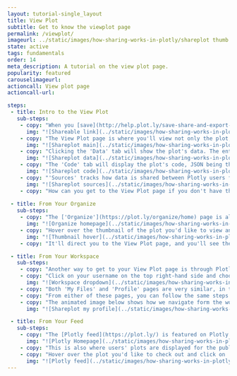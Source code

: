 ```yaml
---
layout: tutorial-single_layout
title: View Plot
subtitle: Get to know the viewplot page
permalink: /viewplot/
imageurl: ../static/images/how-sharing-works-in-plotly/shareplot thumb.png
state: active
tags: fundamentals
order: 14
meta_description: A tutorial on the view plot page.
popularity: featured
carouselimageurl:
actioncall: View plot page
actioncall-url: 

steps:
 - title: Intro to the View Plot
   sub-steps:
    - copy: "When you [save](http://help.plot.ly/save-share-and-export-in-plotly/#step-1-save-your-plot) and [embed](http://help.plot.ly/save-share-and-export-in-plotly/#step-5-share-your-plot) your plot, the shareable link directs you to your shareplot viewer."
      img: "![Shareable link](../static/images/how-sharing-works-in-plotly/shareable link.png)"
    - copy: "The View Plot page is where you'll view not only the plot, but its data, code, and sources."
      img: "![Shareplot main](../static/images/how-sharing-works-in-plotly/Main Shareplot Page.png)"
    - copy: "Clicking the 'Data' tab will show the plot's data. The entire dataset may not be displayed if it's too large, but rest assured that the entire grid has been saved. The ellipses appear when this is the case."
      img: "![Shareplot data](../static/images/how-sharing-works-in-plotly/shareplot data.png)"
    - copy: "The 'Code' tab will display the plot's code, JSON being the default programming language. Select from the dropdown menu on the right-hand side to see the others, including Python, Matlab and R."
      img: "![Shareplot code](../static/images/how-sharing-works-in-plotly/Shareplot Code.gif)"
    - copy: "'Sources' tracks how data is shared between Plotly users for audit control. How does this work? When you click on 'Fork & Edit' on another Plotly user's chart, a new node is created in the 'Sources' tree. The example below is a plot created by Wired author Rhett Allain. It's been forked many times by other Plotly users."
      img: "![Shareplot sources](../static/images/how-sharing-works-in-plotly/shareplot sources.png)"
    - copy: "How can you get to the View Plot page if you don't have the shareable link handy? Keep reading to find out!"
        
 - title: From Your Organize
   sub-steps:
    - copy: "The ['Organize'](https://plot.ly/organize/home) page is also known as your 'list of files'. This is where your saved plots and grids are kept."
      img: "![Organize homepage](../static/images/how-sharing-works-in-plotly/organize homepage.png)"    
    - copy: "Hover over the thumbnail of the plot you'd like to view and click 'View'."
      img: "![Thumbnail hover](../static/images/how-sharing-works-in-plotly/thumb hover.png)"
    - copy: "It'll direct you to the View Plot page, and you'll see the associated data, code, and sources of that plot. If you select to view a grid (instead of a plot), you'll only be able to see its data and sources."

 - title: From Your Workspace 
   sub-steps:
    - copy: "Another way to get to your View Plot page is through Plotly’s online [workspace](https://plot.ly/alpha/workspace/)."
    - copy: "Click on your username on the top right-hand side and choose either 'My Files' or 'Profile' from the pop-up list."
      img: "![Workspace dropdown](../static/images/how-sharing-works-in-plotly/workspace dropdown.png)"
    - copy: "Both 'My Files' and 'Profile' pages are very similar, in the sense that you can see all the plots and grids that you've saved, but only *you* can view your 'Organize' page."
    - copy: "From either of these pages, you can follow the same steps as above. Just hover over the thumbnail of your choice and click on 'View'."
    - copy: "The animated image below shows how we navigate form the workspace to the 'My Profile' page, and then to the View Plot page."
      img: "![Shareplot my profile](../static/images/how-sharing-works-in-plotly/shareplot my profile.gif)"

 - title: From Your Feed
   sub-steps:
    - copy: "The [Plotly feed](https://plot.ly/) is featured on Plotly's homepage. You can click on 'My Files' to access your 'Organize' page, or click on your username to select from the same dropdown menu as seen in the workspace."
      img: "![Plotly Homepage](../static/images/how-sharing-works-in-plotly/plotlyfeed.png)"
    - copy: "This is also where users' plots are displayed for the public to see. These plots have saved as 'Public'."
    - copy: "Hover over the plot you'd like to check out and click on 'View'. It'll direct you to the View Plot page."
      img: "![Plotly feed](../static/images/how-sharing-works-in-plotly/plotly feed.gif)"
---
```

